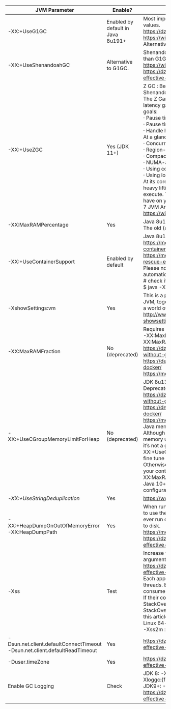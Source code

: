 |  **JVM Parameter** | **Enable?** | **References / Details** |
| --- | --- | --- |
|  -XX:+UseG1GC | Enabled by default in Java 8u191+ | Most important defaults specific to G1 and their default values.<br/> https://dzone.com/articles/choosing-the-right-gc<br/> https://wiki.openjdk.java.net/display/HotSpot/G1GC+Feedback<br/> Alternative: Shenandoah GC |
|  -XX:+UseShenandoahGC | Alternative to G1GC. | Shenandoah Garbage Collector: experimental in Java 8, newer than G1GC, available in some OpenJDK 8 and newer releases.<br/> https://wiki.openjdk.java.net/display/shenandoah/Main <br/> https://dzone.com/articles/7-jvm-arguments-of-highly-effective-applications-1 |
|  -XX:+UseZGC | Yes (JDK 11+) | Z GC : Better Garbage Collector Algorithm than G1 or Shenandoah. JDK 11+ required.<br/> The Z Garbage Collector, also known as ZGC, is a scalable low latency garbage collector designed to meet the following goals:<br/> · Pause times do not exceed 10ms (*)<br/> · Pause times do not increase with the heap or live-set size<br/> · Handle heaps ranging from a 8MB to 16TB in size<br/> At a glance, ZGC is:<br/> · Concurrent<br/> · Region-based<br/> · Compacting<br/> · NUMA-aware<br/> · Using colored pointers<br/> · Using load barriers<br/> At its core, ZGC is a concurrent garbage collector, meaning all heavy lifting work is done while Java threads continue to execute. This greatly limits the impact garbage collection will have on your application's response time.<br/> 7 JVM Arguments of Highly Effective Applications<br/> https://wiki.openjdk.java.net/display/zgc/Main |
|  -XX:MaxRAMPercentage | Yes | Java 8u191+ required.<br/>The old (and somewhat broken) flags -XX:{Min|Max}RAMFraction are now deprecated. <br/>There is a new flag -XX:MaxRAMPercentage, that takes a value between 0.0 and 100.0 and defaults to 25.0. <br/>So if there is a 1 GB memory limit, the JVM heap is limited to ~250 MB by default. <br/>While this can certainly be improved — depending on the RAM size and workload — it’s a pretty good default compared to the old behaviour.<br/> https://medium.com/adorsys/usecontainersupport-to-the-rescue-e77d6cfea712 |
|  -XX:+UseContainerSupport | Enabled by default | Java 8u191+ required (enabled by default in Linux)<br/> https://medium.com/adorsys/jvm-memory-settings-in-a-container-environment-64b0840e1d9e<br/> https://medium.com/adorsys/usecontainersupport-to-the-rescue-e77d6cfea712<br/> Please note that setting -Xmx and -Xms disables the automatic heap sizing.<br/> # check if +UseContainerSupport is enabled<br/> $ java -XX:+PrintFlagsFinal -version | grep UseContainerSupport<br/> bool UseContainerSupport = true {product}<br/> https://merikan.com/2019/04/jvm-in-a-container/<br/> Java 10 introduced +UseContainerSupport (enabled by default) which makes the JVM use sane defaults in a container environment. <br/>This feature is backported to Java 8 since 8u191, potentially allowing a huge percentage of Java deployments in the wild to properly configure their memory. |
|  -XshowSettings:vm | Yes | This is a priceless feature to display all the settings of the JVM, together with -XX:+PrintCommandLineFlags it can show a world of hidden stuff.<br/> http://www.javamonamour.org/2018/11/java-showsettings.html |
|  -XX:MaxRAMFraction | No (deprecated) | Requires JDK 8u131+<br/> -XX:MaxRAMFraction deprecated since Java 8u191+ (use -XX:MaxRAMPercentage instead)<br/> https://dzone.com/articles/running-a-jvm-in-a-container-without-getting-kille<br/> https://developers.redhat.com/blog/2017/03/14/java-inside-docker/<br/> https://merikan.com/2019/04/jvm-in-a-container/ |
|  -XX:+UseCGroupMemoryLimitForHeap | No (deprecated) | JDK 8u131+ required<br/> Deprecated in Java10 & Java8u191+<br/> https://dzone.com/articles/running-a-jvm-in-a-container-without-getting-kille<br/> https://developers.redhat.com/blog/2017/03/14/java-inside-docker/<br/> https://merikan.com/2019/04/jvm-in-a-container/<br/> Java memory management and configuration is still complex. Although the JVM can read cgroup memory limits and adapt memory usage accordingly since Java 9/8u131, <br/>it’s not a golden bullet. You need to know what -XX:+UseCGroupMemoryLimitForHeap does and you need to fine tune some parameters for every deployment. <br/>Otherwise you risk wasting resources and money or getting your containers killed at the worst time possible. -XX:MaxRAMFraction=1 is especially dangerous. <br/>Java 10+ brings a lot of improvements but still needs manual configuration. To be safe, load test your stuff. |
|  *-XX:+UseStringDeduplication* | Yes | https://www.baeldung.com/jvm-garbage-collectors |
|  -XX:+HeapDumpOnOutOfMemoryError<br/> -XX:HeapDumpPath | Yes | When running a JVM in a docker container it is probably wise to use the HeapDumpOnOutOfMemoryError option so if you ever run out of memmory the jvm will write a dump of the heap to disk.<br/> https://merikan.com/2019/04/jvm-in-a-container/<br/> https://dzone.com/articles/7-jvm-arguments-of-highly-effective-applications-1 |
|  -Xss | Test | Increase the thread’s stack size limit by passing the -Xss argument.<br/> https://dzone.com/articles/7-jvm-arguments-of-highly-effective-applications-1<br/> Each application will have tens, hundreds, thousands of threads. Each thread will have its own stack. Each one of them consumes memory. <br/>If their consumption goes beyond a certain limit, then a StackOverflowError is thrown. More details about StackOverflowError and solutions to resolve it can be found in this article.<br/> Linux 64-bit JVM Default thread stack size = 1024k<br/> -Xss2m : This will set the thread's stack size to 2mb |
|  -Dsun.net.client.defaultConnectTimeout<br/> -Dsun.net.client.defaultReadTimeout | Yes | https://dzone.com/articles/7-jvm-arguments-of-highly-effective-applications-1 |
|  -Duser.timeZone | Yes | https://dzone.com/articles/7-jvm-arguments-of-highly-effective-applications-1 |
|  Enable GC Logging | Check | JDK 8: -XX:+PrintGCDetails -XX:+PrintGCDateStamps -Xloggc:{file-path}<br/> JDK9+: -Xlog:gc*:file={file-path}<br/> https://dzone.com/articles/7-jvm-arguments-of-highly-effective-applications-1 |
